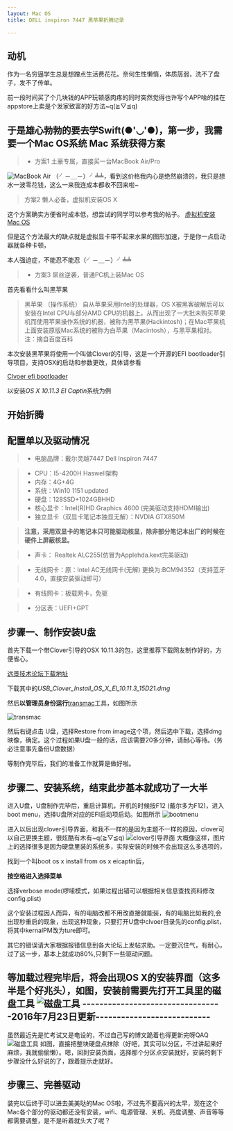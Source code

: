 ```yaml
---
layout: Mac OS
title: DELL inspiron 7447 黑苹果折腾记录

---
```

动机
---
作为一名穷逼学生总是想蹭点生活费花花。奈何生性懒惰，体质孱弱，洗不了盘子，发不了传单。

前一段时间买了个几块钱的APP玩顿感肉疼的同时突然觉得也许写个APP啥的挂在appstore上卖是个发家致富的好方法~q(≧▽≦q)

于是雄心勃勃的要去学Swift(●'◡'●)，第一步，我需要一个Mac OS系统
Mac 系统获得方案
---

> * 方案1 土豪专属，直接买一台MacBook Air/Pro

![MacBook Air](http://images.apple.com/macbook-air/images/overview_hero_hero_2x.jpg)
（╯－＿－）╯╧╧，看到这价格我内心是绝然崩溃的，我只是想水一波零花钱，这么一来我连成本都收不回来啦~
>方案2 懒人必备，虚拟机安装OS X

这个方案确实方便省时成本低，想尝试的同学可以参考我的帖子。
[虚拟机安装Mac OS](http://fcc.cumt.edu.cn/forum.php?mod=viewthread&tid=58)

但是这个方法最大的缺点就是虚拟显卡带不起来水果的图形加速，于是你一点启动器就各种卡顿，

本人强迫症，不能忍不能忍（╯－＿－）╯╧╧
> * 方案3 屌丝逆袭，普通PC机上装Mac OS

首先看看什么叫黑苹果
>黑苹果 （操作系统） 
自从苹果采用Intel的处理器，OS X被黑客破解后可以安装在Intel CPU与部分AMD CPU的机器上。从而出现了一大批未购买苹果机而使用苹果操作系统的机器，被称为黑苹果(Hackintosh)；在Mac苹果机上面安装原版Mac系统的被称为白苹果（Macintosh），与黑苹果相对。
注：摘自百度百科

本次安装黑苹果将使用一个叫做Clover的引导，这是一个开源的EFI bootloader引导项目，支持OSX的启动和参数更改，具体请参看

[Clvoer efi bootloader](https://sourceforge.net/projects/cloverefiboot/)


以安装*OS X 10.11.3 EI Captin*系统为例

开始折腾
----
配置单以及驱动情况
----
> * 电脑品牌：戴尔灵越7447 Dell Inspiron 7447

> * CPU：I5-4200H Haswell架构
> * 内存：4G+4G
> * 系统：Win10 1151 updated
> * 硬盘：128SSD+1024GBHHD
> * 核心显卡：Intel(R)HD Graphics 4600 (完美驱动支持HDMI输出)
> * 独立显卡（双显卡笔记本独显无解）：NVDIA GTX850M 

>**注意，采用双显卡的笔记本只可能驱动核显，除非部分笔记本出厂的时候在硬件上屏蔽核显。** 

> * 声卡： Realtek ALC255(仿冒为Applehda.kext完美驱动)
 
> * 无线网卡：原：Intel AC无线网卡(无解) 更换为:BCM94352（支持蓝牙4.0，直接安装驱动即可）

> * 有线网卡：板载网卡，免驱
 
> * 分区表：UEFI+GPT

步骤一、制作安装U盘
---
首先下载一个带Clover引导的OSX 10.11.3的包，这里推荐下载网友制作好的，方便省心。

[远景技术论坛下载地址](http://bbs.pcbeta.com/viewthread-1670310-1-1.html)

下载其中的*USB_Clover_Install_OS_X_El_10.11.3_15D21.dmg*

然后**以管理员身份运行**[transmac](http://www.acutesystems.com/scrtm.htm)工具，如图所示

![transmac](http://www.acutesystems.com/images/tmscr.gif)

然后右键点击 U盘，选择Restore from image这个项，然后选中下载，选择dmg映像，确定。这个过程如果U盘一般的话，应该需要20多分钟，请耐心等待。（务必注意事先备份U盘数据）

等制作完毕后，我们的准备工作就算是做好啦。

步骤二、安装系统，结束此步基本就成功了一大半
---
进入U盘，U盘制作完毕后，重启计算机，开机的时候按F12 (戴尔多为F12)，进入boot menu，选择U盘所对应的EFI启动项启动。如图所示
![bootmenu](../../../../img/bootmenu.png)

进入以后出现clover引导界面，和我不一样的是因为主题不一样的原因，clover可以自己更换主题，很炫酷有木有~q(≧▽≦q)
![clover引导界面](http://cdn.pcbeta.attachment.inimc.com/data/attachment/album/201403/02/13595029lk2q26fxf36s2s.png)
大概像这样，图片上的选择很多是因为硬盘里装的系统多，实际安装的时候不会出现这么多选项的，

找到一个叫boot os x install from os x eicaptin后，

**按空格进入选择菜单**

选择verbose mode(啰嗦模式，如果过程出错可以根据相关信息查找资料修改config.plist)

这个安装过程因人而异，有的电脑改都不用改直接就能装，有的电脑比如我的,会出现秒重启的现象，出现这种现象，只要打开U盘中clvoer目录先的config.plist，将其中kernalPM改为ture即可。

其它的错误请大家根据报错信息到各大论坛上发帖求助。一定要沉住气，有耐心，过了这一步，基本上就成功80%,只剩下一些驱动问题。

等加载过程完毕后，将会出现OS X的安装界面（这多半是个好兆头），如图，安装前需要先打开工具里的磁盘工具
![磁盘工具](http://images.weiphone.net/data/attachment/forum/201401/09/100220nr44orrv8farro0c.jpg)
---------------------------------2016年7月23日更新---------------------------
-
虽然最近先是忙考试又是电设的，不过自己写的博文跪着也得更新完呀QAQ
![磁盘工具](/img/Disk.png)
如图，直接把整块硬盘点抹除（好吧，其实可以分区，不过讲起来好麻烦，我就偷偷懒）。嗯，回到安装页面，选择那个分区点安装就好，安装的剩下步骤没什么好说的了，跟着提示走就好。

步骤三、完善驱动
---
装完以后终于可以进去美美哒的Mac OS啦，不过先不要高兴的太早，现在这个Mac各个部分的驱动都还没有安装，wifi、电源管理、关机、亮度调整、声音等等都需要调整，是不是听着就头大了呢？
